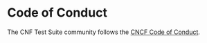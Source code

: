 # Code of Conduct 

The CNF Test Suite community follows the 
[CNCF Code of Conduct](https://github.com/cncf/foundation/blob/master/code-of-conduct.md).
